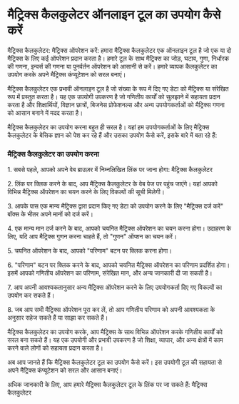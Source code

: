 मैट्रिक्स कैलकुलेटर ऑनलाइन टूल का उपयोग कैसे करें
=================================================

मैट्रिक्स कैलकुलेटर: मैट्रिक्स ऑपरेशन करें: हमारा मैट्रिक्स कैलकुलेटर एक ऑनलाइन टूल है जो एक या दो मैट्रिक्स के लिए कई ऑपरेशन प्रदान करता है। हमारे टूल के साथ मैट्रिक्स का जोड़, घटाव, गुणा, निर्धारक की गणना, इन्वर्स की गणना या पुनर्वर्तन ऑपरेशन को आसानी से करें। हमारे व्यापक कैलकुलेटर का उपयोग करके अपने मैट्रिक्स कंप्यूटेशन को सरल बनाएं।

मैट्रिक्स कैलकुलेटर एक प्रभावी ऑनलाइन टूल है जो संख्या के रूप में दिए गए डेटा को मैट्रिक्स या संरेखित रूप में प्रस्तुत करता है। यह एक उपयोगी उपकरण है जो गणितीय कार्यों को सुलझाने में सहायता प्रदान करता है और शिक्षार्थियों, विज्ञान छात्रों, बिजनेस प्रोफेशनल्स और अन्य उपयोगकर्ताओं को मैट्रिक्स गणना को आसान बनाने में मदद करता है।

मैट्रिक्स कैलकुलेटर का उपयोग करना बहुत ही सरल है। यहां हम उपयोगकर्ताओं के लिए मैट्रिक्स कैलकुलेटर के बेसिक ज्ञान को पेश कर रहे हैं और उसका उपयोग कैसे करें, इसके बारे में बता रहे हैं:

### मैट्रिक्स कैलकुलेटर का उपयोग करना

1\. सबसे पहले, आपको अपने वेब ब्राउज़र में निम्नलिखित लिंक पर जाना होगा: मैट्रिक्स कैलकुलेटर

2\. लिंक पर क्लिक करने के बाद, आप मैट्रिक्स कैलकुलेटर के वेब पेज पर पहुंच जाएंगे। यहां आपको विभिन्न मैट्रिक्स ऑपरेशन का चयन करने के लिए विकल्पों की सूची मिलेगी।

3\. आपके पास एक मान्य मैट्रिक्स द्वारा प्रदान किए गए डेटा को उपयोग करने के लिए "मैट्रिक्स दर्ज करें" बॉक्स के भीतर अपने मानों को दर्ज करें।

4\. एक मान्य मान दर्ज करने के बाद, आपको चयनित मैट्रिक्स ऑपरेशन का चयन करना होगा। उदाहरण के लिए, यदि आप मैट्रिक्स गुणन करना चाहते हैं, तो "गुणन" ऑप्शन का चयन करें।

5\. चयनित ऑपरेशन के बाद, आपको "परिणाम" बटन पर क्लिक करना होगा।

6\. "परिणाम" बटन पर क्लिक करने के बाद, आपको चयनित मैट्रिक्स ऑपरेशन का परिणाम प्रदर्शित होगा। इसमें आपको गणितीय ऑपरेशन का परिणाम, संरेखित मान, और अन्य जानकारी दी जा सकती है।

7\. आप अपनी आवश्यकतानुसार अन्य मैट्रिक्स ऑपरेशन करने के लिए उपयोगकर्ता दिए गए विकल्पों का उपयोग कर सकते हैं।

8\. जब आप सभी मैट्रिक्स ऑपरेशन पूरा कर लें, तो आप गणितीय परिणाम को अपनी आवश्यकता के अनुसार सहेज सकते हैं या साझा कर सकते हैं।

मैट्रिक्स कैलकुलेटर का उपयोग करके, आप मैट्रिक्स के साथ विभिन्न ऑपरेशन करके गणितीय कार्यों को सरल बना सकते हैं। यह एक उपयोगी और प्रभावी उपकरण है जो शिक्षा, व्यापार, और अन्य क्षेत्रों में काम करने वाले लोगों को सहायता प्रदान करता है।

अब आप जानते हैं कि मैट्रिक्स कैलकुलेटर टूल का उपयोग कैसे करें। इस उपयोगी टूल की सहायता से अपने मैट्रिक्स कंप्यूटेशन को सरल और आसान बनाएं।

अधिक जानकारी के लिए, आप हमारे मैट्रिक्स कैलकुलेटर टूल के लिंक पर जा सकते हैं: मैट्रिक्स कैलकुलेटर